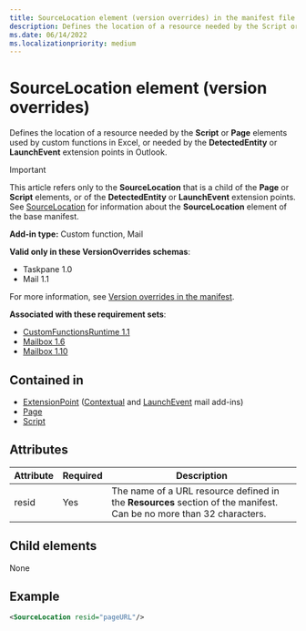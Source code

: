 ```yaml
---
title: SourceLocation element (version overrides) in the manifest file
description: Defines the location of a resource needed by the Script or Page elements used by custom functions in Excel, or needed by the DetectedEntity or LaunchEvent extension points in Outlook.
ms.date: 06/14/2022
ms.localizationpriority: medium
---
```


# SourceLocation element (version overrides)

Defines the location of a resource needed by the **Script** or **Page** elements used by custom functions in Excel, or needed by the **DetectedEntity** or **LaunchEvent** extension points in Outlook.

> [!IMPORTANT]
> This article refers only to the **SourceLocation** that is a child of the **Page** or **Script** elements, or of the **DetectedEntity** or **LaunchEvent** extension points. See [SourceLocation](sourcelocation.md) for information about the **SourceLocation** element of the base manifest.

**Add-in type:** Custom function, Mail

**Valid only in these VersionOverrides schemas**:

- Taskpane 1.0
- Mail 1.1

For more information, see [Version overrides in the manifest](/office/dev/add-ins/develop/add-in-manifests#version-overrides-in-the-manifest).

**Associated with these requirement sets**:

- [CustomFunctionsRuntime 1.1](../requirement-sets/excel/custom-functions-requirement-sets.md)
- [Mailbox 1.6](../requirement-sets/outlook/requirement-set-1.6/outlook-requirement-set-1.6.md)
- [Mailbox 1.10](../requirement-sets/outlook/requirement-set-1.10/outlook-requirement-set-1.10.md)

## Contained in

- [ExtensionPoint](extensionpoint.md) ([Contextual](extensionpoint#detectedentity) and [LaunchEvent](extensionpoint#launchevent) mail add-ins)
- [Page](page.md)
- [Script](script.md)

## Attributes

| Attribute | Required | Description                                                                          |
|-----------|----------|--------------------------------------------------------------------------------------|
| resid     | Yes      | The name of a URL resource defined in the **Resources** section of the manifest. Can be no more than 32 characters. |

## Child elements

None

## Example

```xml
<SourceLocation resid="pageURL"/>
```
